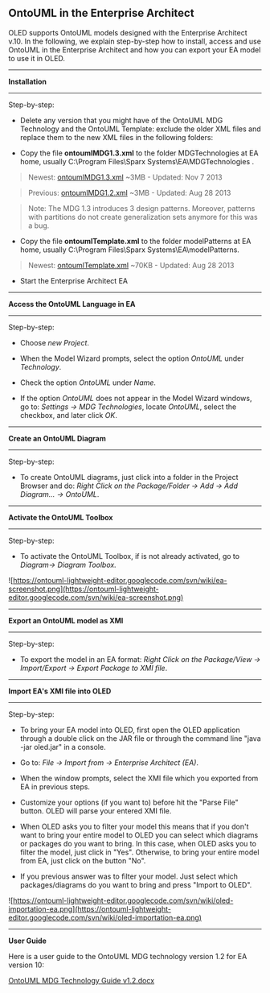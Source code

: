

## OntoUML in the Enterprise Architect ##

OLED supports OntoUML models designed with the Enterprise Architect v.10. In the following, we explain step-by-step how to install, access and use OntoUML in the Enterprise Architect and how you can export your EA model to use it in OLED.


---

**Installation**

---


Step-by-step:

  * Delete any version that you might have of the OntoUML MDG Technology and the OntoUML Template: exclude the older XML files and replace them to the new XML files in the following folders:

  * Copy the file **ontoumlMDG1.3.xml** to the folder MDGTechnologies at EA home, usually C:\Program Files\Sparx Systems\EA\MDGTechnologies .

> Newest: [ontoumlMDG1.3.xml](https://drive.google.com/file/d/0B7WqSwi56QipbkhCcHpkdnQ4MWs/edit?usp=sharing) ~3MB - Updated: Nov 7 2013

> Previous: [ontoumlMDG1.2.xml](https://drive.google.com/file/d/0B7WqSwi56QipcUVMZ2JHSUMtNUU/edit?usp=sharing) ~3MB - Updated: Aug 28 2013

> Note: The MDG 1.3 introduces 3 design patterns. Moreover, patterns with partitions do not create generalization sets anymore for this was a bug.

  * Copy the file **ontoumlTemplate.xml** to the folder modelPatterns at EA home, usually C:\Program Files\Sparx Systems\EA\modelPatterns.

> Newest: [ontoumlTemplate.xml](https://drive.google.com/file/d/0B7WqSwi56QipMXhkdHFwdlRYaUk/edit?usp=sharing) ~70KB - Updated: Aug 28 2013

  * Start the Enterprise Architect EA


---

**Access the OntoUML Language in EA**

---


Step-by-step:

  * Choose _new Project_.

  * When the Model Wizard prompts, select the option _OntoUML_ under _Technology_.

  * Check the option _OntoUML_ under _Name_.

  * If the option _OntoUML_ does not appear in the Model Wizard windows, go to: _Settings -> MDG Technologies_, locate _OntoUML_, select the checkbox, and later click _OK_.


---

**Create an OntoUML Diagram**

---


Step-by-step:

  * To create OntoUML diagrams, just click into a folder in the Project Browser and do: _Right Click on the Package/Folder -> Add -> Add Diagram… -> OntoUML_.


---

**Activate the OntoUML Toolbox**

---


Step-by-step:

  * To activate the OntoUML Toolbox, if is not already activated, go to _Diagram-> Diagram Toolbox._

![https://ontouml-lightweight-editor.googlecode.com/svn/wiki/ea-screenshot.png](https://ontouml-lightweight-editor.googlecode.com/svn/wiki/ea-screenshot.png)


---

**Export an OntoUML model as XMI**

---


Step-by-step:

  * To export the model in an EA format: _Right Click on the Package/View -> Import/Export -> Export Package to XMI file_.


---

**Import EA's XMI file into OLED**

---


Step-by-step:

  * To bring your EA model into OLED, first open the OLED application through a double click on the JAR file or through the command line "java -jar oled.jar" in a console.

  * Go to: _File -> Import from -> Enterprise Architect (EA)_.

  * When the window prompts, select the XMI file which you exported from EA in previous steps.

  * Customize your options (if you want to) before hit the "Parse File" button. OLED will parse your entered XMI file.

  * When OLED asks you to filter your model this means that if you don't want to bring your entire model to OLED you can select which diagrams or packages do you want to bring. In this case, when OLED asks you to filter the model, just click in "Yes". Otherwise, to bring your entire model from EA, just click on the button "No".

  * If you previous answer was to filter your model. Just select which packages/diagrams do you want to bring and press "Import to OLED".

![https://ontouml-lightweight-editor.googlecode.com/svn/wiki/oled-importation-ea.png](https://ontouml-lightweight-editor.googlecode.com/svn/wiki/oled-importation-ea.png)


---


**User Guide**

Here is a user guide to the OntoUML MDG technology version 1.2 for EA version 10:

[OntoUML MDG Technology Guide v1.2.docx](https://docs.google.com/file/d/0B7WqSwi56QipenA1N3lwVl9OQWM/edit)